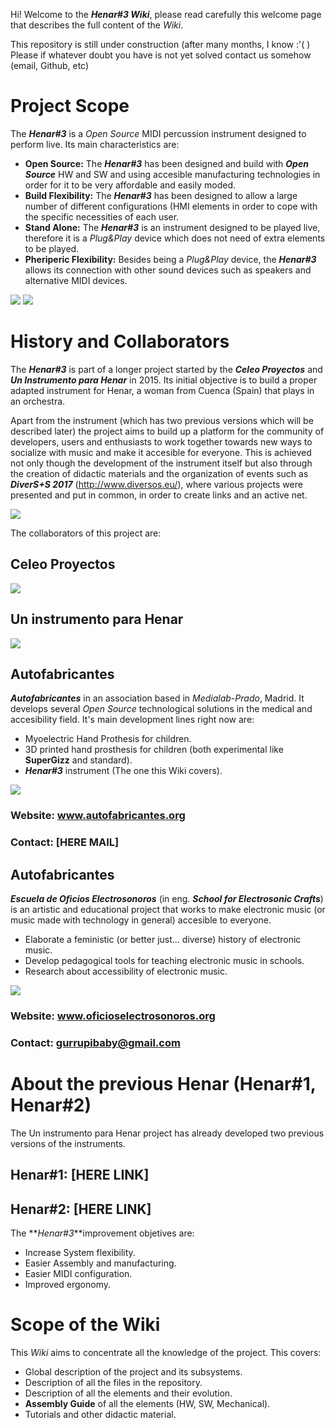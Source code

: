 Hi! Welcome to the **_Henar#3 Wiki_**, please read carefully this welcome page that describes the full content of the _Wiki_.

This repository is still under construction (after many months, I know :'( ) Please if whatever doubt you have is not yet solved contact us somehow (email, Github, etc)


# Project Scope
The **_Henar#3_** is a _Open Source_ MIDI percussion instrument designed to perform live. Its main characteristics are:
* **Open Source:** The **_Henar#3_** has been designed and build with **_Open Source_** HW and SW and using accesible manufacturing technologies in order for it to be very affordable and easily moded.
* **Build Flexibility:** The **_Henar#3_** has been designed to allow a large number of different configurations (HMI elements in order to cope with the specific necessities of each user.
* **Stand Alone:** The **_Henar#3_** is an instrument designed to be played live, therefore it is a _Plug&Play_ device which does not need of extra elements to be played.
* **Pheriperic Flexibility:** Besides being a _Plug&Play_ device, the **_Henar#3_** allows its connection with other sound devices such as speakers and alternative MIDI devices.

![](https://github.com/Autofabricantes/Henar-3/blob/master/00_General/01_ProjectImages/H3_GeneralPhoto_0.jpg?raw=true)
![](https://github.com/Autofabricantes/Henar-3/blob/master/00_General/01_ProjectImages/H3_GeneralPhoto_1.jpg?raw=true)

# History and Collaborators
The **_Henar#3_** is part of a longer project started by the **_Celeo Proyectos_** and **_Un Instrumento para Henar_** in 2015. Its initial objective is to build a proper adapted instrument for Henar, a woman from Cuenca (Spain) that plays in an orchestra.

Apart from the instrument (which has two previous versions which will be described later) the project aims to build up a platform for the community of developers, users and enthusiasts to work together towards new ways to socialize with music and make it accesible for everyone. This is achieved not only though the development of the instrument itself but also through the creation of didactic materials and the organization of events such as **_DiverS+S 2017_** (http://www.diversos.eu/), where various projects were presented and put in common, in order to create links and an active net.

![](https://github.com/Autofabricantes/Henar-3/blob/master/00_General/00_Logos/Logo_Diversos.png?raw=true)

The collaborators of this project are:
## Celeo Proyectos

![](https://github.com/Autofabricantes/Henar-3/blob/master/00_General/00_Logos/Logo_CeleoProyectos.png?raw=true)

## Un instrumento para Henar

![](https://github.com/Autofabricantes/Henar-3/blob/master/00_General/00_Logos/Logo_UnInstrumentoParaHenar.png?raw=true)

## Autofabricantes
**_Autofabricantes_** in an association based in _Medialab-Prado_, Madrid. It develops several _Open Source_ technological solutions in the medical and accesibility field. It's main development lines right now are:
* Myoelectric Hand Prothesis for children.
* 3D printed hand prosthesis for children (both experimental like __SuperGizz__ and standard).
* **_Henar#3_** instrument (The one this Wiki covers).

![](https://github.com/Autofabricantes/Henar-3/blob/master/00_General/00_Logos/Logo_Autofabricantes.png?raw=true)

### Website: www.autofabricantes.org
### Contact: [HERE MAIL]

## Autofabricantes
_**Escuela de Oficios Electrosonoros**_ (in eng. _**School for Electrosonic Crafts**_) is an artistic and educational project that works to make electronic music (or music made with technology in general) accesible to everyone. 

*  Elaborate a feministic (or better just... diverse) history of electronic music.
*  Develop pedagogical tools for teaching electronic music in schools.
*  Research about accessibility of electronic music.

![](https://github.com/Autofabricantes/Henar-3/blob/master/00_General/00_Logos/Logo_EscuelaOficiosElectrosonoros.png?raw=true)

### Website: www.oficioselectrosonoros.org
### Contact: gurrupibaby@gmail.com


# About the previous Henar (Henar#1, Henar#2)
The Un instrumento para Henar project has already developed two previous versions of the instruments.

## Henar#1: [HERE LINK]
## Henar#2: [HERE LINK]

The **_Henar#3_**improvement objetives are:
* Increase System flexibility.
* Easier Assembly and manufacturing.
* Easier MIDI configuration.
* Improved ergonomy.

# Scope of the Wiki
This _Wiki_ aims to concentrate all the knowledge of the project. This covers:
* Global description of the project and its subsystems.
* Description of all the files in the repository.
* Description of all the elements and their evolution.
* **Assembly Guide** of all the elements (HW, SW, Mechanical).
* Tutorials and other didactic material.
